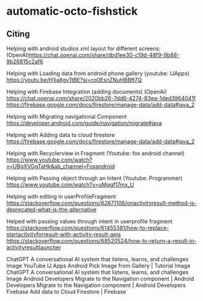 # automatic-octo-fishstick
## Citing
Helping with android studios xml layout for different screens: (OpenAI)https://chat.openai.com/share/dbd1ee30-c19d-48f9-9b88-9b26815c2af6

Helping with Loading data from android phone gallery (youtube: IJApps)
https://youtu.be/H1ja8gvTtBE?si=co0EsnZNuHBBft7Q

Helping with Firebase Integration (adding documents) (OpenAi)
https://chat.openai.com/share/2020bb26-7dd6-4274-83ea-1ded3964041f
​​https://firebase.google.com/docs/firestore/manage-data/add-data#java_2

Helping with Migrating navigational Component 
https://developer.android.com/guide/navigation/migrate#java

Helping with Adding data to cloud firestore
https://firebase.google.com/docs/firestore/manage-data/add-data#java_2

Helping with Recyclerview in Fragment (Youtube: fox android channel)
https://www.youtube.com/watch?v=UBgXVGgTaHk&ab_channel=Foxandroid

Helping with Passing object through an Intent (Youtube: Programmer)
https://www.youtube.com/watch?v=uMqgf17mx_U

Helping with editing in userProfileFragment
https://stackoverflow.com/questions/62671106/onactivityresult-method-is-deprecated-what-is-the-alternative

Helped with passing values through intent in userprofile fragment
https://stackoverflow.com/questions/61455381/how-to-replace-startactivityforresult-with-activity-result-apis
https://stackoverflow.com/questions/68520524/how-to-return-a-result-in-activityresultlauncher

ChatGPT
A conversational AI system that listens, learns, and challenges
Image
YouTube
IJ Apps
Android Pick Image from Gallery | Tutorial
Image
ChatGPT
A conversational AI system that listens, learns, and challenges
Image
Android Developers
Migrate to the Navigation component  |  Android Developers
Migrate to the Navigation component  |  Android Developers
Firebase
Add data to Cloud Firestore  |  Firebase
